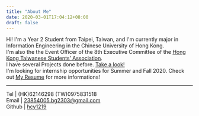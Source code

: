 ```yaml
---
title: "About Me"
date: 2020-03-01T17:04:12+08:00
draft: false
---
```

Hi! I'm a Year 2 Student from Taipei, Taiwan, and I'm currently major in Information Engineering in the Chinese University of Hong Kong.  
I'm also the the Event Officer of the 8th Executive Committee of the [Hong Kong Taiwanese Students’ Association](https://www.hktaiwanese.com/index.html).  
I have several Projects done before. [Take a look!]()  
I'm looking for internship opportunities for Summer and Fall 2020. Check out [My Resume](http://localhost:1313/static/tmp.pdf) for more informations! 
***
Tel | (HK)62146298 (TW)0975831518  
Email | <23854005.bg2303@gmail.com>  
Github | [hcy1219](https://github.com/hcy1219) 

